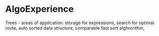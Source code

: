 # AlgoExperience

Trees - areas of application: storage for expressions, search for optimal route, auto sorted data structure, 
comparable fast sort alghrorithm, 
